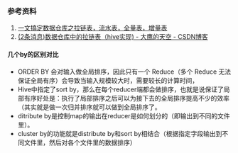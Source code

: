 

### 参考资料
1. [一文搞定数据仓库之拉链表，流水表，全量表，增量表](https://blog.csdn.net/mtj66/article/details/78019370)
2. [(2条消息)数据仓库中的拉链表（hive实现) - 大鹰的天空 - CSDN博客](https://blog.csdn.net/u014770372/article/details/77069518)


#### 几个by的区别对比
- ORDER BY 会对输入做全局排序，因此只有一个 Reduce（多个 Reduce 无法保证全局有序）会导致当输入规模较大时，需要较长的计算时间，
- Hive中指定了sort by，那么在每个reducer端都会做排序，也就是说保证了局部有序好处是：执行了局部排序之后可以为接下去的全局排序提高不少的效率（其实就是做一次归并排序就可以做到全局排序了。 
- ditribute by是控制map的输出在reducer是如何划分的（即输出到不同的文件里）。 
- cluster by的功能就是distribute by和sort by相结合（根据指定字段输出到不同文件里，然后对各个文件里的数据排序）
